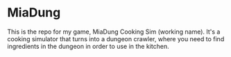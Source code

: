 # MiaDung
This is the repo for my game, MiaDung Cooking Sim (working name). It's a cooking simulator that turns into a dungeon crawler, where you need to find ingredients in the dungeon in order to use in the kitchen.
